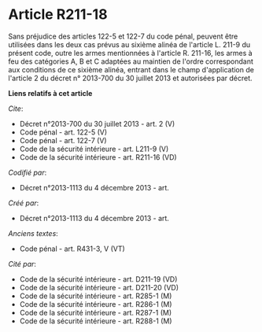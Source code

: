 # Article R211-18

Sans préjudice des articles 122-5 et 122-7 du code pénal, peuvent être utilisées dans les deux cas prévus au sixième alinéa
de l'article L. 211-9 du présent code, outre les armes mentionnées à l'article R. 211-16, les armes à feu des catégories A, B
et C adaptées au maintien de l'ordre correspondant aux conditions de ce sixième alinéa, entrant dans le champ d'application
de l'article 2 du décret n° 2013-700 du 30 juillet 2013 et autorisées par décret.

**Liens relatifs à cet article**

_Cite_:

  - Décret n°2013-700 du 30 juillet 2013 - art. 2 (V)
  - Code pénal - art. 122-5 (V)
  - Code pénal - art. 122-7 (V)
  - Code de la sécurité intérieure - art. L211-9 (V)
  - Code de la sécurité intérieure - art. R211-16 (VD)

_Codifié par_:

  - Décret n°2013-1113 du 4 décembre 2013 - art.

_Créé par_:

  - Décret n°2013-1113 du 4 décembre 2013 - art.

_Anciens textes_:

  - Code pénal - art. R431-3, V (VT)

_Cité par_:

  - Code de la sécurité intérieure - art. D211-19 (VD)
  - Code de la sécurité intérieure - art. D211-20 (VD)
  - Code de la sécurité intérieure - art. R285-1 (M)
  - Code de la sécurité intérieure - art. R286-1 (M)
  - Code de la sécurité intérieure - art. R287-1 (M)
  - Code de la sécurité intérieure - art. R288-1 (M)
